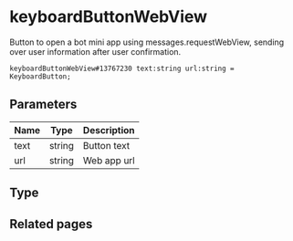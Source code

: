 # keyboardButtonWebView
Button to open a bot mini app using messages.requestWebView, sending over user information after user confirmation.

```
keyboardButtonWebView#13767230 text:string url:string = KeyboardButton;
```

## Parameters
| Name | Type | Description |
| ---- | :----: | ----------- |
| text | string | Button text |
| url | string | Web app url |


## Type


## Related pages
